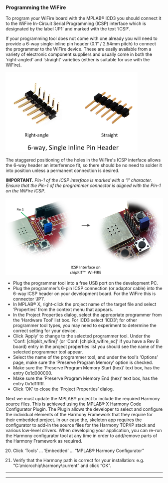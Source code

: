 ﻿
### Programming the WiFire

To program your WiFire board with the MPLAB® ICD3 you should connect it to the WiFire In-Circuit Serial Programming (ICSP) interface which is designated by the label ‘JP1’ and marked with the text ‘ICSP’.  

If your programming tool does not come with one already you will need to provide a 6-way single-inline pin header (0.1” / 2.54mm pitch) to connect the programmer to the WiFire device. These are easily available from a variety of electronic component suppliers and usually come in both the ‘right-angled’ and ‘straight’ varieties (either is suitable for use with the WiFire).  
 
![](p1.png)  

The staggered positioning of the holes in the WiFire's ICSP interface allows the 6-way header an interference fit, so there should be no need to solder it into position unless a permanent connection is desired.  

**IMPORTANT.** *Pin-1 of the ICSP interface is marked with a ‘1’ character. Ensure that the Pin-1 of the programmer connector is aligned with the Pin-1 on the WiFire ICSP*.  

![](p2.png)  

*	Plug the programmer tool into a free USB port on the development PC.  
*	Plug the programmer’s 6-pin ICSP connection (or adaptor cable) into the 6-way ICSP header on your development board. For the WiFire this is connector ‘JP1’.  
*	In MPLAB® X, right-click the project name of the target file and select ‘Properties’ from the context menu that appears.  
*	In the Project Properties dialog, select the appropriate programmer from the ‘Hardware Tool’ list box. For ICD3 select ‘ICD3’; for other programmer tool types, you may need to experiment to determine the correct setting for your device.  
*	Click ‘Apply’ to change to the selected programmer tool. Under the ‘Conf: [chipkit_wifire]’ (or ‘Conf: [chipkit_wifire_ec]’ if you have a Rev B board) entry in the project properties list you should see the name of the selected programmer tool appear.  
*	Select the name of the programmer tool, and under the tool’s ‘Options’ page, make sure the ‘Preserve Program Memory’ option is checked.  
*	Make sure the ‘Preserve Program Memory Start (hex)’ text box, has the entry 0x1d000000.  
*	Make sure the ‘Preserve Program Memory End (hex)’ text box, has the entry 0x1d1fffff.  
*	Click ‘OK’ to close the ‘Project Properties’ dialog.  

Next we must update the MPLAB® project to include the required Harmony source files. This is achieved using the MPLAB® X Harmony Code Configurator Plugin. The Plugin allows the developer to select and configure the individual elements of the Harmony Framework that they require for their embedded project. In our case the, skeleton app requires the configurator to add-in the source files for the Harmony TCP/IP stack and various low-level drivers. When developing your application, you can re-run the Harmony configurator tool at any time in order to add/remove parts of the Harmony Framework as required.

20.	Click ‘Tools’ … ‘Embedded’ … “MPLAB® Harmony Configurator”

21.	Verify that the Harmony path is correct for your installation: e.g. “C:\microchip\harmony\current” and click “OK”.



----

----


